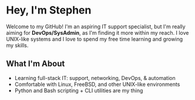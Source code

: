 # Hey, I'm Stephen

Welcome to my GitHub! I'm an aspiring IT support specialist, but I'm really aiming for **DevOps/SysAdmin**, as I'm finding it more within my reach. I love UNIX-like systems and I love to spend my free time learning and growing my skills.

## What I'm About

- Learning full-stack IT: support, networking, DevOps, & automation
- Comfortable with Linux, FreeBSD, and other UNIX-like environments
- Python and Bash scripting + CLI utilities are my thing
